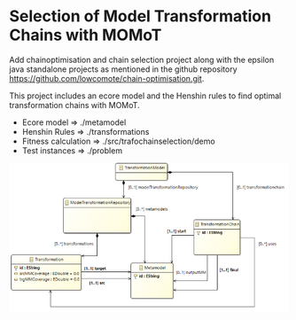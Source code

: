 # Selection of Model Transformation Chains with MOMoT

Add chainoptimisation and chain selection project along with the epsilon java standalone projects as mentioned in the github repository https://github.com/lowcomote/chain-optimisation.git.

This project includes an ecore model and the Henshin rules to find optimal transformation chains with MOMoT.

* Ecore model => ./metamodel
* Henshin Rules => ./transformations
* Fitness calculation => ./src/trafochainselection/demo
* Test instances => ./problem

![Metamodel](./transformationselection/metamodel/trafochainselection.png)
